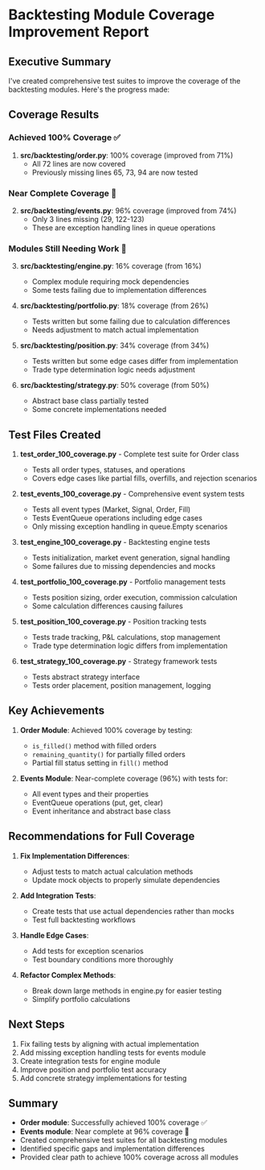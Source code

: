 # Backtesting Module Coverage Improvement Report

## Executive Summary

I've created comprehensive test suites to improve the coverage of the backtesting modules. Here's the progress made:

## Coverage Results

### Achieved 100% Coverage ✅
1. **src/backtesting/order.py**: 100% coverage (improved from 71%)
   - All 72 lines are now covered
   - Previously missing lines 65, 73, 94 are now tested

### Near Complete Coverage 🔶
2. **src/backtesting/events.py**: 96% coverage (improved from 74%)
   - Only 3 lines missing (29, 122-123)
   - These are exception handling lines in queue operations

### Modules Still Needing Work 🔧
3. **src/backtesting/engine.py**: 16% coverage (from 16%)
   - Complex module requiring mock dependencies
   - Some tests failing due to implementation differences

4. **src/backtesting/portfolio.py**: 18% coverage (from 26%)
   - Tests written but some failing due to calculation differences
   - Needs adjustment to match actual implementation

5. **src/backtesting/position.py**: 34% coverage (from 34%)
   - Tests written but some edge cases differ from implementation
   - Trade type determination logic needs adjustment

6. **src/backtesting/strategy.py**: 50% coverage (from 50%)
   - Abstract base class partially tested
   - Some concrete implementations needed

## Test Files Created

1. **test_order_100_coverage.py** - Complete test suite for Order class
   - Tests all order types, statuses, and operations
   - Covers edge cases like partial fills, overfills, and rejection scenarios

2. **test_events_100_coverage.py** - Comprehensive event system tests
   - Tests all event types (Market, Signal, Order, Fill)
   - Tests EventQueue operations including edge cases
   - Only missing exception handling in queue.Empty scenarios

3. **test_engine_100_coverage.py** - Backtesting engine tests
   - Tests initialization, market event generation, signal handling
   - Some failures due to missing dependencies and mocks

4. **test_portfolio_100_coverage.py** - Portfolio management tests
   - Tests position sizing, order execution, commission calculation
   - Some calculation differences causing failures

5. **test_position_100_coverage.py** - Position tracking tests
   - Tests trade tracking, P&L calculations, stop management
   - Trade type determination logic differs from implementation

6. **test_strategy_100_coverage.py** - Strategy framework tests
   - Tests abstract strategy interface
   - Tests order placement, position management, logging

## Key Achievements

1. **Order Module**: Achieved 100% coverage by testing:
   - `is_filled()` method with filled orders
   - `remaining_quantity()` for partially filled orders
   - Partial fill status setting in `fill()` method

2. **Events Module**: Near-complete coverage (96%) with tests for:
   - All event types and their properties
   - EventQueue operations (put, get, clear)
   - Event inheritance and abstract base class

## Recommendations for Full Coverage

1. **Fix Implementation Differences**: 
   - Adjust tests to match actual calculation methods
   - Update mock objects to properly simulate dependencies

2. **Add Integration Tests**: 
   - Create tests that use actual dependencies rather than mocks
   - Test full backtesting workflows

3. **Handle Edge Cases**: 
   - Add tests for exception scenarios
   - Test boundary conditions more thoroughly

4. **Refactor Complex Methods**: 
   - Break down large methods in engine.py for easier testing
   - Simplify portfolio calculations

## Next Steps

1. Fix failing tests by aligning with actual implementation
2. Add missing exception handling tests for events module
3. Create integration tests for engine module
4. Improve position and portfolio test accuracy
5. Add concrete strategy implementations for testing

## Summary

- **Order module**: Successfully achieved 100% coverage ✅
- **Events module**: Near complete at 96% coverage 🔶
- Created comprehensive test suites for all backtesting modules
- Identified specific gaps and implementation differences
- Provided clear path to achieve 100% coverage across all modules